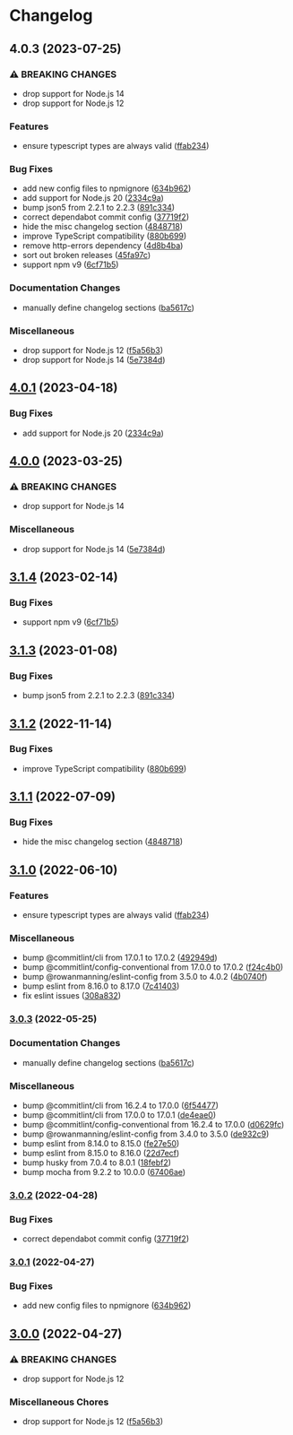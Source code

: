 # Changelog

## 4.0.3 (2023-07-25)


### ⚠ BREAKING CHANGES

* drop support for Node.js 14
* drop support for Node.js 12

### Features

* ensure typescript types are always valid ([ffab234](https://github.com/rowanmanning/not-found/commit/ffab23479ddf494365b331dba42b110557f4df15))


### Bug Fixes

* add new config files to npmignore ([634b962](https://github.com/rowanmanning/not-found/commit/634b96254de87cb649d94981cffcc80314703da7))
* add support for Node.js 20 ([2334c9a](https://github.com/rowanmanning/not-found/commit/2334c9a02555eade8306ee9201113a8f3a79b006))
* bump json5 from 2.2.1 to 2.2.3 ([891c334](https://github.com/rowanmanning/not-found/commit/891c334955355f107e7295873c01d58cec4d08ac))
* correct dependabot commit config ([37719f2](https://github.com/rowanmanning/not-found/commit/37719f22acc0bb67745ef3e845fb99ee159e36be))
* hide the misc changelog section ([4848718](https://github.com/rowanmanning/not-found/commit/4848718950228b4cc9e3aa20a4db74817d26360b))
* improve TypeScript compatibility ([880b699](https://github.com/rowanmanning/not-found/commit/880b69955a7c93043c360355b9a23b7a5f1eee44))
* remove http-errors dependency ([4d8b4ba](https://github.com/rowanmanning/not-found/commit/4d8b4ba7353bb1b8d0b019d1b4d523c9278ea10d))
* sort out broken releases ([45fa97c](https://github.com/rowanmanning/not-found/commit/45fa97c96d8120cfb8b303935ddb6521ee32de52))
* support npm v9 ([6cf71b5](https://github.com/rowanmanning/not-found/commit/6cf71b5e7ad450c4c834b2bcf96583794cde9b85))


### Documentation Changes

* manually define changelog sections ([ba5617c](https://github.com/rowanmanning/not-found/commit/ba5617c8e547e7dc903611fd9197cc4cc157cf80))


### Miscellaneous

* drop support for Node.js 12 ([f5a56b3](https://github.com/rowanmanning/not-found/commit/f5a56b3b98a17201e3420ae055c9c363d379fd0b))
* drop support for Node.js 14 ([5e7384d](https://github.com/rowanmanning/not-found/commit/5e7384d362ec35a7e09fc30b0e04b4dba6d7c9dc))

## [4.0.1](https://github.com/rowanmanning/not-found/compare/v4.0.0...v4.0.1) (2023-04-18)


### Bug Fixes

* add support for Node.js 20 ([2334c9a](https://github.com/rowanmanning/not-found/commit/2334c9a02555eade8306ee9201113a8f3a79b006))

## [4.0.0](https://github.com/rowanmanning/not-found/compare/v3.1.4...v4.0.0) (2023-03-25)


### ⚠ BREAKING CHANGES

* drop support for Node.js 14

### Miscellaneous

* drop support for Node.js 14 ([5e7384d](https://github.com/rowanmanning/not-found/commit/5e7384d362ec35a7e09fc30b0e04b4dba6d7c9dc))

## [3.1.4](https://github.com/rowanmanning/not-found/compare/v3.1.3...v3.1.4) (2023-02-14)


### Bug Fixes

* support npm v9 ([6cf71b5](https://github.com/rowanmanning/not-found/commit/6cf71b5e7ad450c4c834b2bcf96583794cde9b85))

## [3.1.3](https://github.com/rowanmanning/not-found/compare/v3.1.2...v3.1.3) (2023-01-08)


### Bug Fixes

* bump json5 from 2.2.1 to 2.2.3 ([891c334](https://github.com/rowanmanning/not-found/commit/891c334955355f107e7295873c01d58cec4d08ac))

## [3.1.2](https://github.com/rowanmanning/not-found/compare/v3.1.1...v3.1.2) (2022-11-14)


### Bug Fixes

* improve TypeScript compatibility ([880b699](https://github.com/rowanmanning/not-found/commit/880b69955a7c93043c360355b9a23b7a5f1eee44))

## [3.1.1](https://github.com/rowanmanning/not-found/compare/v3.1.0...v3.1.1) (2022-07-09)


### Bug Fixes

* hide the misc changelog section ([4848718](https://github.com/rowanmanning/not-found/commit/4848718950228b4cc9e3aa20a4db74817d26360b))

## [3.1.0](https://github.com/rowanmanning/not-found/compare/v3.0.3...v3.1.0) (2022-06-10)


### Features

* ensure typescript types are always valid ([ffab234](https://github.com/rowanmanning/not-found/commit/ffab23479ddf494365b331dba42b110557f4df15))


### Miscellaneous

* bump @commitlint/cli from 17.0.1 to 17.0.2 ([492949d](https://github.com/rowanmanning/not-found/commit/492949db7de92c381752647e96d9974c266875ed))
* bump @commitlint/config-conventional from 17.0.0 to 17.0.2 ([f24c4b0](https://github.com/rowanmanning/not-found/commit/f24c4b0759c3f025fb90ed2357d8bbd047ba301a))
* bump @rowanmanning/eslint-config from 3.5.0 to 4.0.2 ([4b0740f](https://github.com/rowanmanning/not-found/commit/4b0740f136e5ccc51836ba84e3f7571892bbd176))
* bump eslint from 8.16.0 to 8.17.0 ([7c41403](https://github.com/rowanmanning/not-found/commit/7c41403168682fcade49909f8a2f5733a20c2701))
* fix eslint issues ([308a832](https://github.com/rowanmanning/not-found/commit/308a832e499ea3b0568051f08f6bfc198f9921bd))

### [3.0.3](https://github.com/rowanmanning/not-found/compare/v3.0.2...v3.0.3) (2022-05-25)


### Documentation Changes

* manually define changelog sections ([ba5617c](https://github.com/rowanmanning/not-found/commit/ba5617c8e547e7dc903611fd9197cc4cc157cf80))


### Miscellaneous

* bump @commitlint/cli from 16.2.4 to 17.0.0 ([6f54477](https://github.com/rowanmanning/not-found/commit/6f544774750b383ad6ce2286b66ee6b0f651b20f))
* bump @commitlint/cli from 17.0.0 to 17.0.1 ([de4eae0](https://github.com/rowanmanning/not-found/commit/de4eae0a5b318ad94f0cd7114e6ea13920ec0628))
* bump @commitlint/config-conventional from 16.2.4 to 17.0.0 ([d0629fc](https://github.com/rowanmanning/not-found/commit/d0629fcb487eacf4bb2a89fe7598eda35725b948))
* bump @rowanmanning/eslint-config from 3.4.0 to 3.5.0 ([de932c9](https://github.com/rowanmanning/not-found/commit/de932c912e33a58f4e86f909f84398fee17f99fe))
* bump eslint from 8.14.0 to 8.15.0 ([fe27e50](https://github.com/rowanmanning/not-found/commit/fe27e505d5c48deff236b5df6556931cc6a9cf4f))
* bump eslint from 8.15.0 to 8.16.0 ([22d7ecf](https://github.com/rowanmanning/not-found/commit/22d7ecf5c8231d417c372ba95545a6f67915045f))
* bump husky from 7.0.4 to 8.0.1 ([18febf2](https://github.com/rowanmanning/not-found/commit/18febf244741653255d0ce7696f7383ffa056934))
* bump mocha from 9.2.2 to 10.0.0 ([67406ae](https://github.com/rowanmanning/not-found/commit/67406ae69faa27a9f777c17f70307aa79dc84923))

### [3.0.2](https://github.com/rowanmanning/not-found/compare/v3.0.1...v3.0.2) (2022-04-28)


### Bug Fixes

* correct dependabot commit config ([37719f2](https://github.com/rowanmanning/not-found/commit/37719f22acc0bb67745ef3e845fb99ee159e36be))

### [3.0.1](https://github.com/rowanmanning/not-found/compare/v3.0.0...v3.0.1) (2022-04-27)


### Bug Fixes

* add new config files to npmignore ([634b962](https://github.com/rowanmanning/not-found/commit/634b96254de87cb649d94981cffcc80314703da7))

## [3.0.0](https://github.com/rowanmanning/not-found/compare/v2.1.0...v3.0.0) (2022-04-27)


### ⚠ BREAKING CHANGES

* drop support for Node.js 12

### Miscellaneous Chores

* drop support for Node.js 12 ([f5a56b3](https://github.com/rowanmanning/not-found/commit/f5a56b3b98a17201e3420ae055c9c363d379fd0b))
